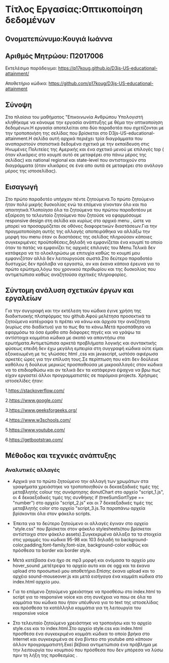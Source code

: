 # Τίτλος Εργασίας:Οπτικοποίηση δεδομένων
## Ονοματεπώνυμο:Κουγιά Ιωάννα 
## Αριθμός Μητρώου: Π2017006
Εκτελέσιμο παράδειγμα: https://p17koug.github.io/D3js-US-educational-attainment/

Αποθετήριο κώδικα: https://github.com/p17koug/D3js-US-educational-attainment

## Σύνοψη
Στα πλαίσια του μαθήματος "Επικοινωνία Ανθρώπου Υπολογιστή κληθήκαμε να κάνουμε την εργασία ανάπτυξης με θέμα την οπτικοποίηση δεδομένων.Η εργασία αποτελείται απο δύο παραδοτέα που σχετίζονται με την τροποποιήση της σελίδας που βρίσκεται στο D3js-US-educational-attainment.Η σελίδα αυτή αρχικά περιέχει τρία διαγράμματα που αναπαριστούν στατιστικά δεδομένα σχετικά με την εκπαίδευση στις Ηνωμένες Πολιτείες της Αμερικής και ένα σχετικό μενού με επιλογές top ( όταν κλικάρεις στο κουμπί αυτό σε μεταφέρει στο πάνω μέρος της σελίδας) και national regional και state-level που αντιστοιχούν στα διαγράμματα (όταν κλικάρεις σε ένα απο αυτά σε μεταφέρει στο ανάλογο μέρος της ιστοσελίδας).
## Εισαγωγή
Στο πρώτο παραδοτέο υπήρχαν πέντε ζητούμενα.Το πρώτο ζητούμενο ήταν πολύ μικρής δυσκολίας ενώ τα επόμενα γίνονταν όλο και πιο απαιτητικά.Υλοποίησα όλα τα ζητούμενα του πρώτου παραδοτέου με εξαίρεση το τελευταίο ζητούμενο που ζητούσε να εφαρμόσουμε responsive design στη σελίδα και κυρίως στο αρχικό menu , ώστε να μπορεί να προσαρμόζεται σε οθόνες διαφορετικών διαστάσεων.Για την πραγματοποίηση αυτής της αλλαγής αποπειράθηκα να αλλάξω την μορφή του menu όταν οι διαστάσεις της σελίδας πληρούσαν κάποιες συγκεκριμένες προϋποθέσεις,δηλαδή να εμφανίζεται ένα κουμπί το οποίο όταν το πατάς να εμφανίζει τις αρχικές επιλογές του Menu.Τελικά δεν κατάφερα να το ολοκληρώσω με επιτυχία καθώς το κουμπί μου εμφανιζόταν αλλά δεν λειτουργούσε σωστά.Στο δεύτερο παραδοτέο δυστυχώς δεν πρόλαβα να εργαστώ, αν και έκανα κάποια έρευνα για το πρώτο ερώτημα,λόγω του χρονικού περιθωρίου και της δυσκολίας που αντιμετώπισα καθώς αναζητούσα σχετικές πληροφορίες.
## Σύντομη ανάλυση σχετικών έργων και εργαλείων
Για την συγγραφή και την εκτέλεση του κώδικα έγινε χρήση της διαδικτυακής πλατφόρμας του github.Αφού μελέτησα προσεκτικά τα ζητούμενα κατέγραψα τι πρέπει να κάνω και άρχισα την αναζήτηση (κυρίως στο διαδίκτυο) για το πως θα το κάνω.Μετά προσπάθησα να εφαρμόσω τα όσα έμαθα απο διάφορες πηγές και να γράψω τα αντίστοιχα κομμάτια κώδικα με σκοπό να απαντήσω στα ερωτήματα.Αντιμετώπισα αρκετά προβλήματα λογικής και συντακτικής φύσεως επειδή δεν έχω μεγάλη εμπειρία στη συγγραφή κώδικα ούτε είμαι εξοικειωμένη με τις γλώσσες html ,css και javascript, ωστόσο αφιέρωσα αρκετές ώρες για την επίλυση τους.Σε περίπτωση που κάτι δεν δούλευε καθόλου ή δούλευε μερικώς προσπαθούσα με μικροαλλαγές στον κώδικα να το επιδιορθώσω και αν τελικά δεν τα κατάφερνα έψαχνα να βρω πως είχαν εργαστεί άλλοι προγραμματιστές σε παρόμοια projects.
Χρήσιμες ιστοσελίδες ήταν:

1.https://stackoverflow.com/

2.https://www.google.com/

3.https://www.geeksforgeeks.org/

4.https://www.w3schools.com/

5.https://www.youtube.com/

6.https://getbootstrap.com/

## Μέθοδος και τεχνικές ανάπτυξης
### Αναλυτικές αλλαγές

* Αρχικά για το πρώτο ζητούμενο την αλλαγή των χρωμάτων στα γραφήματα χρειάστηκε να τροποποιηθούν οι δεκαεξαδικές τιμές της μεταβλητής colour της συνάρτησης donutChart στο αρχείο "script_1.js", οι 4 δεκαεξαδικές τιμές της συνθήκης if (treeSumSortType == "number") στο αρχείο "script_2.js" και οι 7 δεκαεξαδικές τιμές της μεταβλητής color στο αρχείο "script_3.js.Τα παραπάνω αρχεία βρίσκονται όλα στον φάκελο scripts.

* Έπειτα για το δεύτερο ζητούμενο οι αλλαγές έγιναν στο αρχείο "style.css" που βρίσκεται στον φάκελο stylesheets(που βρίσκεται αντίστοιχα στον φάκελο assets).Συγκεκριμένα άλλαξα τα τα στοιχεία στις γραμμές του κώδικα 95-98 και 103 δηλαδή τα background-color,padding,font-family,font-size, background-color καθώς και πρόσθεσα τα border και border style.

* Μετά κατέβασα ένα ήχο σε mp3 μορφή και ονόμασα το αρχείο μου hover_sound ,μετέτρεψα το αρχείο αυτο και σε ogg και τα έκανα upload στο προσωπικό μου αποθετήριο.Επίσης έκανα upload και το αρχέιο sound-mouseover.js και μετά εισήγαγα ένα κομμάτι κώδικα στο index.html αρχείο μου.

* Για το επόμενο ζητούμενο χρειάστηκε να προσθέσω στο index.html το script για το responsive voice  και στη συνέχεια να παω σε όλα τα κομμάτια του κώδικα που ήταν υπέυθυνα για το text της ιστοσελίδας και πρόσθεσα τα κατάλληλα κομμάτια για τη λειτουργία του responsive voice

* Στο τελευταίο ζητούμενο χρειάστηκε να τροποιήσω και το αρχείο style.css και το index.html.Στο αρχείο style.css και  index.html  προσθεσα ένα συγκεκριμένο κομμάτι κώδικα το οποίο βρήκα στο Internet και συγκεκριμένα σε ένα βίντεο στο youtube από κάποιον άλλον προγραμματιστή.Εκεί βέβαια αντιμετώπισα ένα πρόβλημα με την λειτουργία του κουμπιού που πρόσθεσα που δεν μπόρεσα να λύσω πριν τη λήξη της προθεσμίας .



